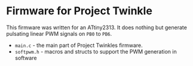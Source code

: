 Firmware for Project Twinkle
============================

This firmware was written for an ATtiny2313. It does nothing but
generate pulsating linear PWM signals on `PB0` to `PB6`.

* `main.c` - the main part of Project Twinkles firmware.
* `softpwm.h` - macros and structs to support the PWM generation in software
